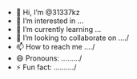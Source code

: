 - 👋 Hi, I’m @31337kz
- 👀 I’m interested in ...
- 🌱 I’m currently learning ...
- 💞️ I’m looking to collaborate on ..../
- 📫 How to reach me ..../
- 😄 Pronouns: ........./
- ⚡ Fun fact: ........../


